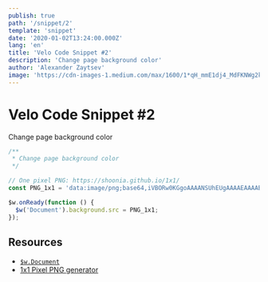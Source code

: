 ```yaml
---
publish: true
path: '/snippet/2'
template: 'snippet'
date: '2020-01-02T13:24:00.000Z'
lang: 'en'
title: 'Velo Code Snippet #2'
description: 'Change page background color'
author: 'Alexander Zaytsev'
image: 'https://cdn-images-1.medium.com/max/1600/1*qH_mmE1dj4_MdFKNWg2kOw.png'
---
```


# Velo Code Snippet #2

Change page background color

```js
/**
 * Change page background color
 */

// One pixel PNG: https://shoonia.github.io/1x1/
const PNG_1x1 = 'data:image/png;base64,iVBORw0KGgoAAAANSUhEUgAAAAEAAAABCAYAAAAfFcSJAAAADUlEQVQYV2NI3eD5HwAFOgJeZXL97QAAAABJRU5ErkJggg==';

$w.onReady(function () {
  $w('Document').background.src = PNG_1x1;
});
```

## Resources

- [`$w.Document`](https://www.wix.com/velo/reference/$w/document)
- [1x1 Pixel PNG generator](https://shoonia.github.io/1x1/)
